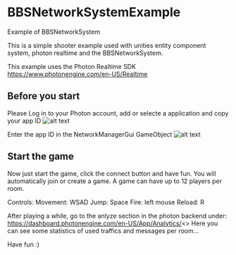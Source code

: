 # BBSNetworkSystemExample
Example of BBSNetworkSystem

This is a simple shooter example used with unities entity component system, photon realtime and the BBSNetworkSystem.

This example uses the Photon Realtime SDK
https://www.photonengine.com/en-US/Realtime

## Before you start
Please Log in to your Photon account, add or selecte a application and copy your app ID
![alt text](http://brokenbricksstudios.com/wp-content/uploads/2018/07/BBSNetworkSystemExample_Photon.png)

Enter the app ID in the NetworkManagerGui GameObject
![alt text](http://brokenbricksstudios.com/wp-content/uploads/2018/07/BBSNetworkSystemExample_Unity.png)

## Start the game
Now just start the game, click the connect button and have fun.
You will automatically join or create a game. A game can have up to 12 players per room.

Controls:
Movement: WSAD
Jump: Space
Fire: left mouse
Reload: R

After playing a while, go to the anlyze section in the photon backend under:
https://dashboard.photonengine.com/en-US/App/Analytics/<<MYAPPID>>
Here you can see some statistics of used traffics and messages per room...
  
Have fun :)
  
  


